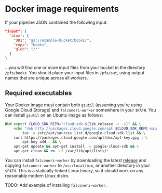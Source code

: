 # Docker image requirements

If your pipeline JSON contained the following input:

```json
"input": {
  "atom": {
    "URI": "gs://example-bucket/books/",
    "repo": "books",
    "glob": "/*"
  }
}
```

...you will find one or more input files from your bucket in the directory `/pfs/books`. You should place your input files in `/pfs/out`, using output names that are unique across all workers.

## Required executables

Your Docker image must contain both `gsutil` (assuming you're using Google Cloud Storage) and `falconeri-worker` somewhere in your `$PATH`. You can install `gsutil` on an Ubuntu image as follows:

```Dockerfile
RUN export CLOUD_SDK_REPO="cloud-sdk-$(lsb_release -c -s)" && \
    echo "deb http://packages.cloud.google.com/apt $CLOUD_SDK_REPO main" | \
        tee -a /etc/apt/sources.list.d/google-cloud-sdk.list && \
    curl https://packages.cloud.google.com/apt/doc/apt-key.gpg | \
        apt-key add - && \
    apt-get update && apt-get install -y google-cloud-sdk && \
    apt-get clean && rm -rf /var/lib/apt/lists/*
```

You can install `falconeri-worker` by downloading the latest [release][] and copying `falconeri-worker` to `/usr/local/bin`, or another directory in your `$PATH`. This is a statically-linked Linux binary, so it should work on any reasonably modern Linux distro.

TODO: Add example of installing `falconeri-worker`.

[release]: https://github.com/faradayio/falconeri/
